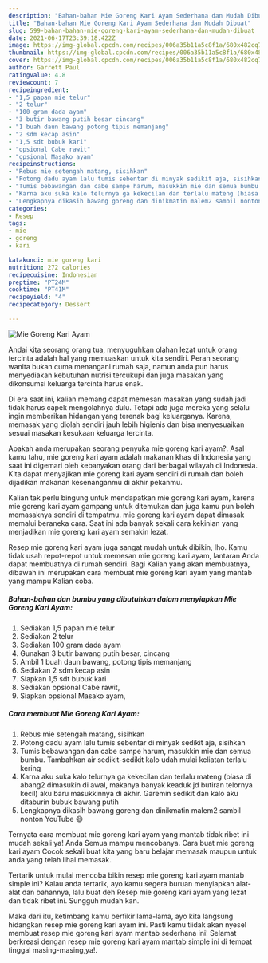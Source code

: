 ```yaml
---
description: "Bahan-bahan Mie Goreng Kari Ayam Sederhana dan Mudah Dibuat"
title: "Bahan-bahan Mie Goreng Kari Ayam Sederhana dan Mudah Dibuat"
slug: 599-bahan-bahan-mie-goreng-kari-ayam-sederhana-dan-mudah-dibuat
date: 2021-06-17T23:39:18.422Z
image: https://img-global.cpcdn.com/recipes/006a35b11a5c8f1a/680x482cq70/mie-goreng-kari-ayam-foto-resep-utama.jpg
thumbnail: https://img-global.cpcdn.com/recipes/006a35b11a5c8f1a/680x482cq70/mie-goreng-kari-ayam-foto-resep-utama.jpg
cover: https://img-global.cpcdn.com/recipes/006a35b11a5c8f1a/680x482cq70/mie-goreng-kari-ayam-foto-resep-utama.jpg
author: Garrett Paul
ratingvalue: 4.8
reviewcount: 7
recipeingredient:
- "1,5 papan mie telur"
- "2 telur"
- "100 gram dada ayam"
- "3 butir bawang putih besar cincang"
- "1 buah daun bawang potong tipis memanjang"
- "2 sdm kecap asin"
- "1,5 sdt bubuk kari"
- "opsional Cabe rawit"
- "opsional Masako ayam"
recipeinstructions:
- "Rebus mie setengah matang, sisihkan"
- "Potong dadu ayam lalu tumis sebentar di minyak sedikit aja, sisihkan"
- "Tumis bebawangan dan cabe sampe harum, masukkin mie dan semua bumbu. Tambahkan air sedikit-sedikit kalo udah mulai keliatan terlalu kering"
- "Karna aku suka kalo telurnya ga kekecilan dan terlalu mateng (biasa di abang2 dimasukin di awal, makanya banyak keaduk jd butiran telornya kecil) aku baru masukkinnya di akhir. Garemin sedikit dan kalo aku ditaburin bubuk bawang putih"
- "Lengkapnya dikasih bawang goreng dan dinikmatin malem2 sambil nonton YouTube 😄"
categories:
- Resep
tags:
- mie
- goreng
- kari

katakunci: mie goreng kari 
nutrition: 272 calories
recipecuisine: Indonesian
preptime: "PT24M"
cooktime: "PT41M"
recipeyield: "4"
recipecategory: Dessert

---
```



![Mie Goreng Kari Ayam](https://img-global.cpcdn.com/recipes/006a35b11a5c8f1a/680x482cq70/mie-goreng-kari-ayam-foto-resep-utama.jpg)

Andai kita seorang orang tua, menyuguhkan olahan lezat untuk orang tercinta adalah hal yang memuaskan untuk kita sendiri. Peran seorang  wanita bukan cuma menangani rumah saja, namun anda pun harus menyediakan kebutuhan nutrisi tercukupi dan juga masakan yang dikonsumsi keluarga tercinta harus enak.

Di era  saat ini, kalian memang dapat memesan masakan yang sudah jadi tidak harus capek mengolahnya dulu. Tetapi ada juga mereka yang selalu ingin memberikan hidangan yang terenak bagi keluarganya. Karena, memasak yang diolah sendiri jauh lebih higienis dan bisa menyesuaikan sesuai masakan kesukaan keluarga tercinta. 



Apakah anda merupakan seorang penyuka mie goreng kari ayam?. Asal kamu tahu, mie goreng kari ayam adalah makanan khas di Indonesia yang saat ini digemari oleh kebanyakan orang dari berbagai wilayah di Indonesia. Kita dapat menyajikan mie goreng kari ayam sendiri di rumah dan boleh dijadikan makanan kesenanganmu di akhir pekanmu.

Kalian tak perlu bingung untuk mendapatkan mie goreng kari ayam, karena mie goreng kari ayam gampang untuk ditemukan dan juga kamu pun boleh memasaknya sendiri di tempatmu. mie goreng kari ayam dapat dimasak memalui beraneka cara. Saat ini ada banyak sekali cara kekinian yang menjadikan mie goreng kari ayam semakin lezat.

Resep mie goreng kari ayam juga sangat mudah untuk dibikin, lho. Kamu tidak usah repot-repot untuk memesan mie goreng kari ayam, lantaran Anda dapat membuatnya di rumah sendiri. Bagi Kalian yang akan membuatnya, dibawah ini merupakan cara membuat mie goreng kari ayam yang mantab yang mampu Kalian coba.

<!--inarticleads1-->

##### Bahan-bahan dan bumbu yang dibutuhkan dalam menyiapkan Mie Goreng Kari Ayam:

1. Sediakan 1,5 papan mie telur
1. Sediakan 2 telur
1. Sediakan 100 gram dada ayam
1. Gunakan 3 butir bawang putih besar, cincang
1. Ambil 1 buah daun bawang, potong tipis memanjang
1. Sediakan 2 sdm kecap asin
1. Siapkan 1,5 sdt bubuk kari
1. Sediakan opsional Cabe rawit,
1. Siapkan opsional Masako ayam,




<!--inarticleads2-->

##### Cara membuat Mie Goreng Kari Ayam:

1. Rebus mie setengah matang, sisihkan
1. Potong dadu ayam lalu tumis sebentar di minyak sedikit aja, sisihkan
1. Tumis bebawangan dan cabe sampe harum, masukkin mie dan semua bumbu. Tambahkan air sedikit-sedikit kalo udah mulai keliatan terlalu kering
1. Karna aku suka kalo telurnya ga kekecilan dan terlalu mateng (biasa di abang2 dimasukin di awal, makanya banyak keaduk jd butiran telornya kecil) aku baru masukkinnya di akhir. Garemin sedikit dan kalo aku ditaburin bubuk bawang putih
1. Lengkapnya dikasih bawang goreng dan dinikmatin malem2 sambil nonton YouTube 😄




Ternyata cara membuat mie goreng kari ayam yang mantab tidak ribet ini mudah sekali ya! Anda Semua mampu mencobanya. Cara buat mie goreng kari ayam Cocok sekali buat kita yang baru belajar memasak maupun untuk anda yang telah lihai memasak.

Tertarik untuk mulai mencoba bikin resep mie goreng kari ayam mantab simple ini? Kalau anda tertarik, ayo kamu segera buruan menyiapkan alat-alat dan bahannya, lalu buat deh Resep mie goreng kari ayam yang lezat dan tidak ribet ini. Sungguh mudah kan. 

Maka dari itu, ketimbang kamu berfikir lama-lama, ayo kita langsung hidangkan resep mie goreng kari ayam ini. Pasti kamu tiidak akan nyesel membuat resep mie goreng kari ayam mantab sederhana ini! Selamat berkreasi dengan resep mie goreng kari ayam mantab simple ini di tempat tinggal masing-masing,ya!.

